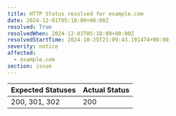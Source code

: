 ```yaml
---
title: HTTP Status resolved for example.com
date: 2024-12-01T05:18:09+00:00Z
resolved: True
resolvedWhen: 2024-12-01T05:18:09+00:00Z
resolvedStartTime: 2024-10-25T21:09:43.191474+00:00
severity: notice
affected:
  - example.com
section: issue
---
```


| Expected Statuses | Actual Status  |
|-------------------|----------------|
| 200, 301, 302 | 200 |
